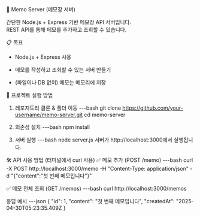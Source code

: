 📒 Memo Server (메모장 서버)

간단한 Node.js + Express 기반 메모장 API 서버입니다.  
REST API를 통해 메모를 추가하고 조회할 수 있습니다.

📋 목표

- Node.js + Express 사용

- 메모를 작성하고 조회할 수 있는 서버 만들기

- (파일이나 DB 없이) 메모는 메모리에 저장

🚀 프로젝트 실행 방법

1. 레포지토리 클론 & 폴더 이동
---bash
git clone https://github.com/your-username/memo-server.git
cd memo-server

2. 의존성 설치
---bash
npm install

3. 서버 실행
---bash
node server.js
서버가 http://localhost:3000에서 실행됩니다.

🛠️ API 사용 방법 (터미널에서 curl 사용)
✅ 메모 추가 (POST /memo)
---bash
curl -X POST http://localhost:3000/memo -H "Content-Type: application/json" -d "{\"content\":\"첫 번째 메모입니다\"}"

✅ 메모 전체 조회 (GET /memos)
---bash
curl http://localhost:3000/memos

응답 예시
---json
{
  "id": 1,
  "content": "첫 번째 메모입니다",
  "createdAt": "2025-04-30T05:23:35.409Z
}
